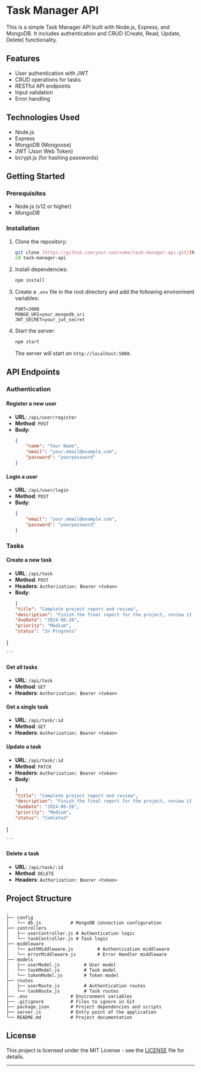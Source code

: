 

# Task Manager API

This is a simple Task Manager API built with Node.js, Express, and MongoDB. It includes authentication and CRUD (Create, Read, Update, Delete) functionality.

## Features

- User authentication with JWT
- CRUD operations for tasks
- RESTful API endpoints
- Input validation
- Error handling

## Technologies Used

- Node.js
- Express
- MongoDB (Mongoose)
- JWT (Json Web Token)
- bcrypt.js (for hashing passwords)

## Getting Started

### Prerequisites

- Node.js (v12 or higher)
- MongoDB

### Installation

1. Clone the repository:
    ```bash
    git clone [https://github.com/your-username/task-manager-api.git](https://github.com/BinoB/Task-Management-System_Backend.git)
    cd task-manager-api
    ```

2. Install dependencies:
    ```bash
    npm install
    ```

3. Create a `.env` file in the root directory and add the following environment variables:
    ```
    PORT=3000
    MONGO_URI=your_mongodb_uri
    JWT_SECRET=your_jwt_secret
    ```

4. Start the server:
    ```bash
    npm start
    ```

    The server will start on `http://localhost:5000`.

## API Endpoints

### Authentication

#### Register a new user

- **URL**: `/api/user/register`
- **Method**: `POST`
- **Body**:
    ```json
    {
        "name": "Your Name",
        "email": "your.email@example.com",
        "password": "yourpassword"
    }
    ```

#### Login a user

- **URL**: `/api/user/login`
- **Method**: `POST`
- **Body**:
    ```json
    {
        "email": "your.email@example.com",
        "password": "yourpassword"
    }
    ```

### Tasks

#### Create a new task

- **URL**: `/api/task`
- **Method**: `POST`
- **Headers**: `Authorization: Bearer <token>`
- **Body**:
    ```json
    {
  "title": "Complete project report and review",
  "description": "Finish the final report for the project, review it with the team, and submit it by the end of the week.",
  "dueDate": "2024-06-26",
  "priority": "Medium",
  "status": "In Progress"
}

    ```

#### Get all tasks

- **URL**: `/api/task`
- **Method**: `GET`
- **Headers**: `Authorization: Bearer <token>`

#### Get a single task

- **URL**: `/api/task/:id`
- **Method**: `GET`
- **Headers**: `Authorization: Bearer <token>`

#### Update a task

- **URL**: `/api/task/:id`
- **Method**: `PATCH`
- **Headers**: `Authorization: Bearer <token>`
- **Body**:
    ```json
    {
  "title": "Complete project report and review",
  "description": "Finish the final report for the project, review it with the team, and submit it by the end of the week.",
  "dueDate": "2024-06-26",
  "priority": "Medium",
  "status": "Comleted"
}

    ```

#### Delete a task

- **URL**: `/api/task/:id`
- **Method**: `DELETE`
- **Headers**: `Authorization: Bearer <token>`

## Project Structure

```
.
├── config
│   └── db.js           # MongoDB connection configuration
├── controllers
│   ├── userController.js # Authentication logic
│   └── taskController.js # Task logic
├── middleware
│   └── authMiddleware.js         # Authentication middleware
│   └── errorMiddleware.js        # Error Handler middleware
├── models
│   ├── userModel.js         # User model
│   └── taskModel.js         # Task model
│   └── tokenModel.js        # Token model
├── routes
│   ├── userRoute.js         # Authentication routes
│   └── taskRoute.js         # Task routes
├── .env                # Environment variables
├── .gitignore          # Files to ignore in Git
├── package.json        # Project dependencies and scripts
├── server.js           # Entry point of the application
└── README.md           # Project documentation
```


## License

This project is licensed under the MIT License - see the [LICENSE](LICENSE) file for details.

---
